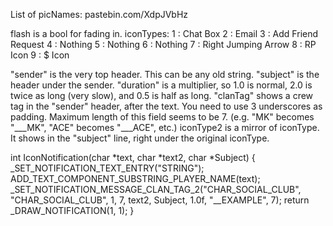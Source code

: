 List of picNames: pastebin.com/XdpJVbHz

flash is a bool for fading in.
iconTypes:
1 : Chat Box
2 : Email
3 : Add Friend Request
4 : Nothing
5 : Nothing
6 : Nothing
7 : Right Jumping Arrow
8 : RP Icon
9 : $ Icon

"sender" is the very top header. This can be any old string.
"subject" is the header under the sender.
"duration" is a multiplier, so 1.0 is normal, 2.0 is twice as long (very slow), and 0.5 is half as long.
"clanTag" shows a crew tag in the "sender" header, after the text. You need to use 3 underscores as padding. Maximum length of this field seems to be 7. (e.g. "MK" becomes "___MK", "ACE" becomes "___ACE", etc.)
iconType2 is a mirror of iconType. It shows in the "subject" line, right under the original iconType.


int IconNotification(char *text, char *text2, char *Subject)
{
    _SET_NOTIFICATION_TEXT_ENTRY("STRING");
 ADD_TEXT_COMPONENT_SUBSTRING_PLAYER_NAME(text);
   _SET_NOTIFICATION_MESSAGE_CLAN_TAG_2("CHAR_SOCIAL_CLUB", "CHAR_SOCIAL_CLUB", 1, 7, text2, Subject, 1.0f, "__EXAMPLE", 7);
   return _DRAW_NOTIFICATION(1, 1);
}